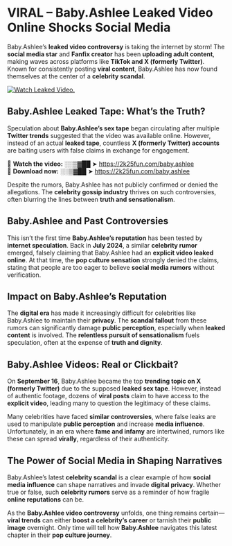 # VIRAL – Baby.Ashlee Leaked Video Online Shocks Social Media 

Baby.Ashlee’s **leaked video controversy** is taking the internet by storm! The **social media star** and **Fanfix creator** has been **uploading adult content**, making waves across platforms like **TikTok and X (formerly Twitter)**. Known for consistently posting **viral content**, Baby.Ashlee has now found themselves at the center of a **celebrity scandal**.  

[![Watch Leaked Video.](https://miro.medium.com/v2/resize:fit:828/format:webp/1*cilzJN44JGOrTw9NJCrNHA.gif "Watch Leaked Video")](https://2k25fun.com/baby.ashlee)

## **Baby.Ashlee Leaked Tape: What’s the Truth?**  
Speculation about **Baby.Ashlee’s sex tape** began circulating after multiple **Twitter trends** suggested that the video was available online. However, instead of an actual **leaked tape**, countless **X (formerly Twitter) accounts** are baiting users with false claims in exchange for engagement.  

🔹 **Watch the video:** ░░▒▓██ ➤ https://2k25fun.com/baby.ashlee  
🔹 **Download now:** ░░▒▓██ ➤ https://2k25fun.com/baby.ashlee  

Despite the rumors, Baby.Ashlee has not publicly confirmed or denied the allegations. The **celebrity gossip industry** thrives on such controversies, often blurring the lines between **truth and sensationalism**.  

## **Baby.Ashlee and Past Controversies**  
This isn’t the first time **Baby.Ashlee’s reputation** has been tested by **internet speculation**. Back in **July 2024**, a similar **celebrity rumor** emerged, falsely claiming that Baby.Ashlee had an **explicit video leaked online**. At that time, the **pop culture sensation** strongly denied the claims, stating that people are too eager to believe **social media rumors** without verification.  

## **Impact on Baby.Ashlee’s Reputation**  
The **digital era** has made it increasingly difficult for celebrities like Baby.Ashlee to maintain their **privacy**. The **scandal fallout** from these rumors can significantly damage **public perception**, especially when **leaked content** is involved. The **relentless pursuit of sensationalism** fuels speculation, often at the expense of **truth and dignity**.  

## **Baby.Ashlee Videos: Real or Clickbait?**  
On **September 16**, Baby.Ashlee became the top **trending topic on X (formerly Twitter)** due to the supposed **leaked sex tape**. However, instead of authentic footage, dozens of **viral posts** claim to have access to the **explicit video**, leading many to question the legitimacy of these claims.  

Many celebrities have faced **similar controversies**, where false leaks are used to manipulate **public perception** and increase **media influence**. Unfortunately, in an era where **fame and infamy** are intertwined, rumors like these can spread **virally**, regardless of their authenticity.  

## **The Power of Social Media in Shaping Narratives**  
Baby.Ashlee’s latest **celebrity scandal** is a clear example of how **social media influence** can shape narratives and invade **digital privacy**. Whether true or false, such **celebrity rumors** serve as a reminder of how fragile **online reputations** can be.  

As the **Baby.Ashlee video controversy** unfolds, one thing remains certain—**viral trends** can either **boost a celebrity’s career** or tarnish their **public image** overnight. Only time will tell how **Baby.Ashlee** navigates this latest chapter in their **pop culture journey**. 